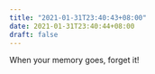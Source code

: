 ```yaml
---
title: "2021-01-31T23:40:43+08:00"
date: 2021-01-31T23:40:44+08:00
draft: false
---
```


When your memory goes, forget it!
